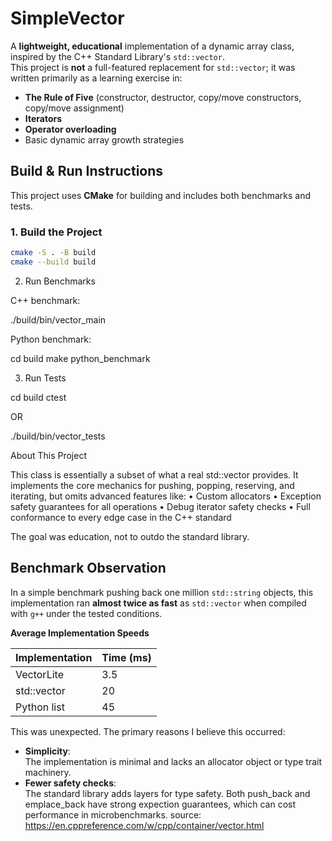 # SimpleVector

A **lightweight, educational** implementation of a dynamic array class, inspired by the C++ Standard Library's `std::vector`.  
This project is **not** a full-featured replacement for `std::vector`; it was written primarily as a learning exercise in:

- **The Rule of Five** (constructor, destructor, copy/move constructors, copy/move assignment)
- **Iterators**
- **Operator overloading**
- Basic dynamic array growth strategies

## Build & Run Instructions

This project uses **CMake** for building and includes both benchmarks and tests.

### 1. Build the Project
```bash
cmake -S . -B build
cmake --build build
```
2. Run Benchmarks

C++ benchmark:

./build/bin/vector_main

Python benchmark:

cd build
make python_benchmark

3. Run Tests

cd build
ctest

OR

./build/bin/vector_tests

About This Project

This class is essentially a subset of what a real std::vector provides. It implements the core mechanics for pushing, popping, reserving, and iterating, but omits advanced features like:
	•	Custom allocators
	•	Exception safety guarantees for all operations
	•	Debug iterator safety checks
	•	Full conformance to every edge case in the C++ standard

The goal was education, not to outdo the standard library.

## Benchmark Observation

In a simple benchmark pushing back one million `std::string` objects, this implementation ran **almost twice as fast** as `std::vector` when compiled with `g++` under the tested conditions.

**Average Implementation Speeds**

| Implementation  | Time (ms) |
|-----------------|-----------|
| VectorLite      | 3.5       |
| std::vector     | 20        |
| Python list     | 45        |

This was unexpected. The primary reasons I believe this occurred:

- **Simplicity**:  
  The implementation is minimal and lacks an allocator object or type trait machinery.
- **Fewer safety checks**:  
  The standard library adds layers for type safety. Both push_back and emplace_back have strong expection guarantees, which can cost performance in microbenchmarks.
  source: https://en.cppreference.com/w/cpp/container/vector.html

